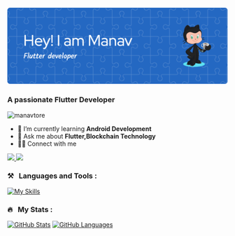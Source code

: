
![Header](https://github.com/manavtore/manavtore/blob/main/github-header-image.png)

<h3 align="left">A passionate Flutter Developer</h3>

<p align="left"> <img src="https://komarev.com/ghpvc/?username=manavtore&label=Profile%20views&color=0e75b6&style=flat" alt="manavtore" /> </p>


- 🌱 I’m currently learning **Android Development**
- 💬 Ask me about **Flutter,Blockchain Technology**
- 👨‍💻 Connect with me
 <a href="https://www.linkedin.com/in/manav-tore/">
      <img src="https://skillicons.dev/icons?i=linkedin" />
    </a>
    <a href="https://twitter.com/ToreManav">
    <img src="https://skillicons.dev/icons?i=twitter" />
    </a>

   ### ⚒️ &nbsp; Languages and Tools :


[![My Skills](https://skillicons.dev/icons?i=flutter,dart,cpp,c,kotlin,swift,solidity,figma,ts,js,c,firebase,mongodb,git&perline=8)](https://skillicons.dev)

### 🔥 &nbsp; My Stats :

[![GitHub Stats](https://github-readme-stats.vercel.app/api?username=manavtore&hide=issues&show_icons=true&hide_border=true&theme=github_dark&count_private=true)](https://github.com/anuraghazra/github-readme-stats)
[![GitHub Languages](https://github-readme-stats.vercel.app/api/top-langs/?username=manavtore&size_weight=1&count_weight=0&includeForks=true&layout=compact&hide=html,css,makefile,c%2B%2B,objective-c,kotlin,swift,cmake&hide_border=true&langs_count=8&theme=github_dark)](https://github.com/anuraghazra/github-readme-stats)


